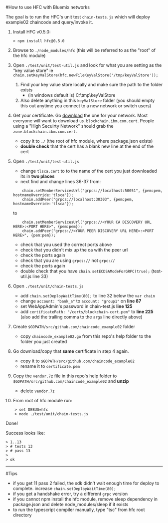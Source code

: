 #How to use HFC with Bluemix networks

The goal is to run the HFC's unit test `chain-tests.js` which will deploy example02 chaincode and query/invoke it.

1. Install HFC v0.5.0:

	```
	> npm install hfc@0.5.0
	```

1. Browse to `./node_modules/hfc` (this will be referred to as the "root" of the hfc module)

1. Open `./test/unit/test-util.js` and look for what you are setting as the "key value store" ie `chain.setKeyValStore(hfc.newFileKeyValStore('/tmp/keyValStore'));`
	1. Find your key value store locally and make sure the path to the folder exists
		- (in windows default is) C:\tmp\keyValStore
	1. Also delete anything in this `keyValStore` folder (you should empty this out anytime you connect to a new network or switch users)

1. Get your certificate. Go [download](https://blockchain-certs.mybluemix.net/) the one for your network. Most everyone will want to download `us.blockchain.ibm.com.cert`. People using a "High Secuirty Network" should grab the `zone.blockchain.ibm.com.cert`.
	- copy it to `./` (the root of hfc module, where package.json exists)
	- **double check** that the cert has a blank new line at the end of the cert

1. Open `./test/unit/test-util.js`
	- change `tlsca.cert` to to the name of the cert you just downloaded its in **two places**
	- next find and change lines 36-37 from:

	```
		chain.setMemberServicesUrl("grpcs://localhost:50051", {pem:pem, hostnameOverride:'tlsca'});
		chain.addPeer("grpcs://localhost:30303", {pem:pem, hostnameOverride:'tlsca'});
	```

	to

	```
		chain.setMemberServicesUrl("grpcs://<YOUR CA DISCOVERY URL HERE>:<PORT HERE>", {pem:pem});
		chain.addPeer("grpcs://<YOUR PEER DISCOVERY URL HERE>:<PORT HERE>", {pem:pem});
	```
	- check that you used the correct ports above 
	- check that you didn't mix up the ca with the peer url 
	- check the ports again 
	- check that you are using `grpcs://` not `grpc://`
	- check the ports again 
	- double check that you have `chain.setECDSAModeForGRPC(true);` (test-util.js line 33) 

1. Open `./test/unit/chain-tests.js`
	- add `chain.setDeployWaitTime(80);` to line 32 below the `var chain`
	- change `account: "bank_a"` to `account: "group1"` on **line 87**
	- set WebAppAdmin's password in chain-test.js **line 125**
	- add `certificatePath: "/certs/blockchain-cert.pem"` to **line 225** (also add the trailing comma to the `args` line directly above)

1. Create `$GOPATH/src/github.com/chaincode_example02` folder
	- copy `chaincode_example02.go` from this repo's help folder to the folder you just created

1. Go download/copy that **same** certificate in step 4 again.
	- copy it to `$GOPATH/src/github.com/chaincode_example02`
	- rename it to `certificate.pem`

1. Copy the `vendor.7z` file in this repo's help folder to `$GOPATH/src/github.com/chaincode_example02` and **unzip**
	- delete `vendor.7z`

1. From root of hfc module run:
	
```
	> set DEBUG=hfc
	> node ./test/unit/chain-tests.js
```

Done!

Success looks like:

```
> 1..13
> # tests 13
> # pass 13
>
> ok
```

***

#Tips
- if you get 11 pass 2 failed, the sdk didn't wait enough time for deploy to complete. increase `chain.setDeployWaitTime(80);`
- if you get a handshake error, try a different `grpc` version
- if you cannot npm install the hfc module, remove sleep dependency in package.json and delete node_modules/sleep if it exists
- to run the typescript compiler manually, type "tsc" from hfc root directory 